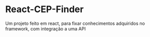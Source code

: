 # React-CEP-Finder
Um projeto feito em react, para fixar conhecimentos adquiridos no framework, com integração a uma API
